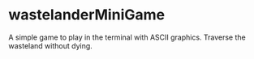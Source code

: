 # wastelanderMiniGame
A simple game to play in the terminal with ASCII graphics. Traverse the wasteland without dying.

